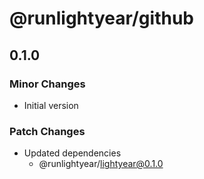 # @runlightyear/github

## 0.1.0

### Minor Changes

- Initial version

### Patch Changes

- Updated dependencies
  - @runlightyear/lightyear@0.1.0
